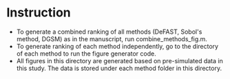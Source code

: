 # Instruction  

- To generate a combined ranking of all methods (DeFAST, Sobol's method, DGSM) as in the manuscript, run combine_methods_fig.m. 
- To generate ranking of each method independently, go to the directory of each method to run the figure generator code. 
- All figures in this directory are generated based on pre-simulated data in this study. The data is stored under each method folder in this directory. 
